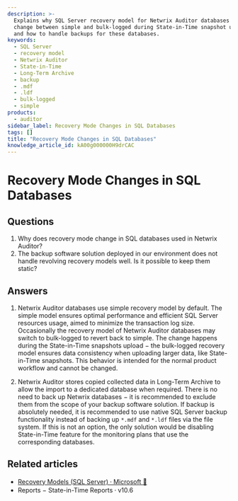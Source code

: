 ```yaml
---
description: >-
  Explains why SQL Server recovery model for Netwrix Auditor databases can
  change between simple and bulk-logged during State-in-Time snapshot uploads
  and how to handle backups for these databases.
keywords:
  - SQL Server
  - recovery model
  - Netwrix Auditor
  - State-in-Time
  - Long-Term Archive
  - backup
  - .mdf
  - .ldf
  - bulk-logged
  - simple
products:
  - auditor
sidebar_label: Recovery Mode Changes in SQL Databases
tags: []
title: "Recovery Mode Changes in SQL Databases"
knowledge_article_id: kA00g000000H9drCAC
---
```


# Recovery Mode Changes in SQL Databases

## Questions

1. Why does recovery mode change in SQL databases used in Netwrix Auditor?
2. The backup software solution deployed in our environment does not handle revolving recovery models well. Is it possible to keep them static?

## Answers

1. Netwrix Auditor databases use simple recovery model by default. The simple model ensures optimal performance and efficient SQL Server resources usage, aimed to minimize the transaction log size. Occasionally the recovery model of Netwrix Auditor databases may switch to bulk-logged to revert back to simple. The change happens during the State-in-Time snapshots upload − the bulk-logged recovery model ensures data consistency when uploading larger data, like State-in-Time snapshots. This behavior is intended for the normal product workflow and cannot be changed.

2. Netwrix Auditor stores copied collected data in Long-Term Archive to allow the import to a dedicated database when required. There is no need to back up Netwrix databases − it is recommended to exclude them from the scope of your backup software solution. If backup is absolutely needed, it is recommended to use native SQL Server backup functionality instead of backing up `*.mdf` and `*.ldf` files via the file system. If this is not an option, the only solution would be disabling State-in-Time feature for the monitoring plans that use the corresponding databases.

## Related articles

- [Recovery Models (SQL Server) ⸱ Microsoft 🤝](https://learn.microsoft.com/en-us/sql/relational-databases/backup-restore/recovery-models-sql-server?view=sql-server-ver16)
- Reports − State-in-Time Reports ⸱ v10.6
